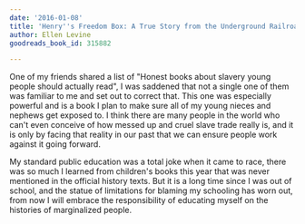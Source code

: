 ```yaml
---
date: '2016-01-08'
title: 'Henry''s Freedom Box: A True Story from the Underground Railroad'
author: Ellen Levine
goodreads_book_id: 315882

---
```

One of my friends shared a list of "Honest books about slavery young people should actually read", I was saddened that not a single one of them was familiar to me and set out to correct that. This one was especially powerful and is a book I plan to make sure all of my young nieces and nephews get exposed to. I think there are many people in the world who can't even conceive of how messed up and cruel slave trade really is, and it is only by facing that reality in our past that we can ensure people work against it going forward.

My standard public education was a total joke when it came to race, there was so much I learned from children's books this year that was never mentioned in the official history texts. But it is a long time since I was out of school, and the statue of limitations for blaming my schooling has worn out, from now I will embrace the responsibility of educating myself on the histories of marginalized people.

